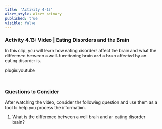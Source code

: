 ```yaml
---
title: 'Activity 4-13'
alert_style: alert-primary
published: true
visible: false
---
```



### Activity 4.13: Video |  Eating Disorders and the Brain

In this clip, you will learn how eating disorders affect the brain and what the difference between a well-functioning brain and a brain affected by an eating disorder is.

[plugin:youtube](https://www.youtube.com/watch?v=V44xLqCmV2U)

&nbsp;

### Questions to Consider

After watching the video, consider the following question and use them as a tool to help you process the information.

1. What is the difference between a well brain and an eating disorder brain?

<!--
After watching the video, consider the following question and use the tool to save your notes. It is important to note that closing this active browser will not save your responses, so you will need to save/download your document before closing it.

[h5p id="480"]
-->